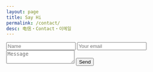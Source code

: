 ```yaml
---
layout: page
title: Say Hi
permalink: /contact/
desc: 电信・Contact・이메일
---
```


<form accept-charset="UTF-8" action="//formspree.io/jaryl@jarylwang.com" method="POST">
	<input name="name" placeholder="Name" required="">
	<input name="_replyto" placeholder="Your email" required="">
	<textarea name="message" placeholder="Message" required=""></textarea> <input id="submit" type="submit" value="Send">
	<input type="hidden" name="_next" value="//www.jarylwang.com/contact/submitted/">
	<input type="hidden" name="_subject" value="Form Submission from JarylWANG.com">
	</form>
